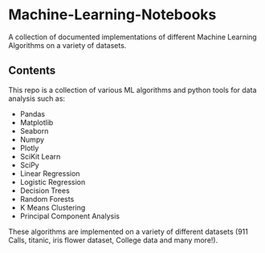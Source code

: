 # Machine-Learning-Notebooks
A collection of documented implementations of different Machine Learning Algorithms on a variety of datasets.

## Contents
This repo is a collection of various ML algorithms and python tools for data analysis such as:

 * Pandas
 * Matplotlib
 * Seaborn
 * Numpy
 * Plotly
 * SciKit Learn
 * SciPy
 * Linear Regression
 * Logistic Regression
 * Decision Trees
 * Random Forests
 * K Means Clustering
 * Principal Component Analysis

These algorithms are implemented on a variety of different datasets (911 Calls, titanic, iris flower dataset, College data and many more!).
